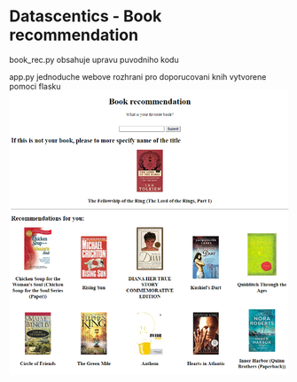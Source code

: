 # Datascentics - Book recommendation

book_rec.py obsahuje upravu puvodniho kodu

app.py jednoduche webove rozhrani pro doporucovani knih vytvorene pomoci flasku
![screenshot](screenshots/screenshot1.png)
